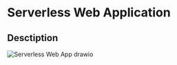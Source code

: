 # Serverless Web Application

## Desctiption
![Serverless Web App drawio](https://github.com/user-attachments/assets/5df3d30f-9b44-4139-9ae0-3936b51c9f52)
